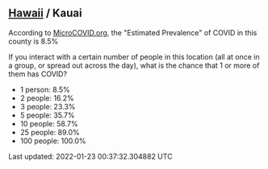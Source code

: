 
## [Hawaii](/united-states/hawaii) / Kauai

According to [MicroCOVID.org](http://microcovid.org),
the "Estimated Prevalence" of COVID in this county is 8.5%

If you interact with a certain number of people in this location
(all at once in a group, or spread out across the day), what is the chance that
1 or more of them has COVID?

- 1 person: 8.5%
- 2 people: 16.2%
- 3 people: 23.3%
- 5 people: 35.7%
- 10 people: 58.7%
- 25 people: 89.0%
- 100 people: 100.0%

Last updated: 2022-01-23 00:37:32.304882 UTC
